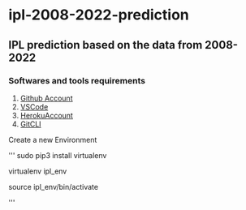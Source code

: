 # ipl-2008-2022-prediction
## IPL prediction based on the data from 2008-2022

### Softwares and tools requirements

1. [Github Account](https://github.com/DeependraVerma/ipl-2008-2022-prediction)
2. [VSCode](https://vscode.dev/github/DeependraVerma/ipl-2008-2022-prediction/blob/1ca97cdc346ec75016b0998ff6aa7af62fabfb19)
3. [HerokuAccount](https://dashboard.heroku.com/apps)
4. [GitCLI](https://cli.github.com/)

Create a new Environment 

'''
sudo pip3 install virtualenv 

virtualenv ipl_env

source ipl_env/bin/activate

'''
